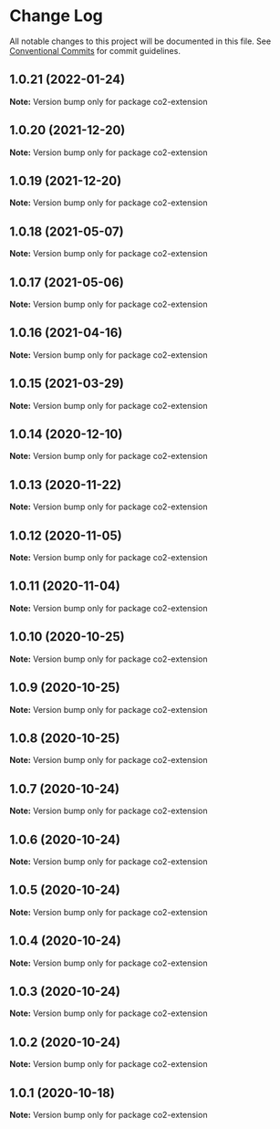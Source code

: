 # Change Log

All notable changes to this project will be documented in this file.
See [Conventional Commits](https://conventionalcommits.org) for commit guidelines.

## 1.0.21 (2022-01-24)

**Note:** Version bump only for package co2-extension





## 1.0.20 (2021-12-20)

**Note:** Version bump only for package co2-extension





## 1.0.19 (2021-12-20)

**Note:** Version bump only for package co2-extension





## 1.0.18 (2021-05-07)

**Note:** Version bump only for package co2-extension





## 1.0.17 (2021-05-06)

**Note:** Version bump only for package co2-extension





## 1.0.16 (2021-04-16)

**Note:** Version bump only for package co2-extension





## 1.0.15 (2021-03-29)

**Note:** Version bump only for package co2-extension





## 1.0.14 (2020-12-10)

**Note:** Version bump only for package co2-extension





## 1.0.13 (2020-11-22)

**Note:** Version bump only for package co2-extension





## 1.0.12 (2020-11-05)

**Note:** Version bump only for package co2-extension





## 1.0.11 (2020-11-04)

**Note:** Version bump only for package co2-extension





## 1.0.10 (2020-10-25)

**Note:** Version bump only for package co2-extension





## 1.0.9 (2020-10-25)

**Note:** Version bump only for package co2-extension





## 1.0.8 (2020-10-25)

**Note:** Version bump only for package co2-extension





## 1.0.7 (2020-10-24)

**Note:** Version bump only for package co2-extension





## 1.0.6 (2020-10-24)

**Note:** Version bump only for package co2-extension





## 1.0.5 (2020-10-24)

**Note:** Version bump only for package co2-extension





## 1.0.4 (2020-10-24)

**Note:** Version bump only for package co2-extension





## 1.0.3 (2020-10-24)

**Note:** Version bump only for package co2-extension





## 1.0.2 (2020-10-24)

**Note:** Version bump only for package co2-extension





## 1.0.1 (2020-10-18)

**Note:** Version bump only for package co2-extension
